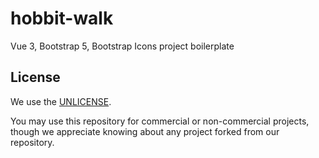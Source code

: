 # hobbit-walk

Vue 3, Bootstrap 5, Bootstrap Icons project boilerplate

## License

We use the [UNLICENSE](https://unlicense.org/).

You may use this repository for commercial or non-commercial projects, though we appreciate knowing about any project forked from our repository.
